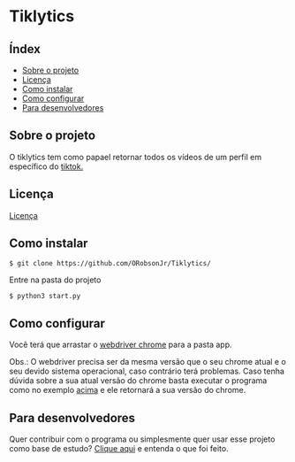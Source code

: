 <h1>Tiklytics</h1>

## Índex
* [Sobre o projeto](#sobre-o-projeto)
* [Licença](#licença)
* [Como instalar](#como-instalar)
* [Como configurar](#como-configurar)
* [Para desenvolvedores](#para-desenvolvedores)


## Sobre o projeto
O tiklytics tem como papael retornar todos os vídeos de um perfil em específico do <a href="https://www.tiktok.com/">tiktok.</a>

## Licença
[Licença](LICENSE.md)

## Como instalar
```
$ git clone https://github.com/ORobsonJr/Tiklytics/
```
Entre na pasta do projeto 
```
$ python3 start.py
```

## Como configurar
Você terá que arrastar o <a href="https://chromedriver.chromium.org/downloads">webdriver chrome</a> para a pasta app.

Obs.: O webdriver <bold>precisa</bold> ser da mesma versão que o seu chrome atual e o seu devido sistema operacional, caso contrário terá problemas.
Caso tenha dúvida sobre a sua atual versão do chrome basta executar o programa como no exemplo [acima](#como-instalar) e ele retornará a sua versão do chrome.

## Para desenvolvedores
Quer contribuir com o programa ou simplesmente quer usar esse projeto como base de estudo?
[Clique aqui](DEVELOPER.md) e entenda o que foi feito.
